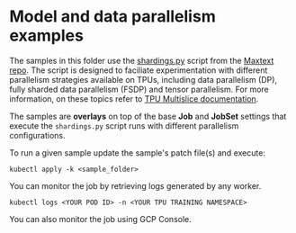 #  Model and data parallelism examples

The samples in this folder use the [shardings.py](https://github.com/google/maxtext/blob/main/pedagogical_examples/shardings.py) script from the [Maxtext repo](https://github.com/google/maxtext). The script is designed to faciliate experimentation with different parallelism strategies available on TPUs, including data parallelism (DP), fully sharded data parallelism (FSDP) and tensor parallelism. For more information, on these topics refer to [TPU Multislice documentation](https://cloud.google.com/tpu/docs/multislice-introduction#get-started).

The samples are **overlays** on top of the base **Job** and **JobSet** settings that execute the `shardings.py` script runs with different parallelism configurations.


To run a given sample update the sample's patch file(s) and execute:

```
kubectl apply -k <sample_folder>
```

You can monitor the job by retrieving logs generated by any worker.


```
kubectl logs <YOUR POD ID> -n <YOUR TPU TRAINING NAMESPACE>
```

You can also monitor the job using GCP Console.

